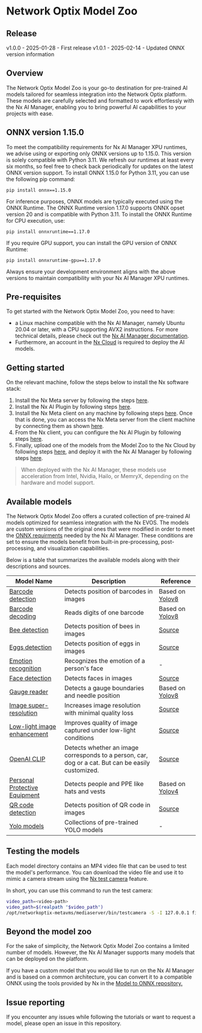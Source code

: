 # Network Optix Model Zoo

## Release

v1.0.0 - 2025-01-28 - First release
v1.0.1 - 2025-02-14 - Updated ONNX version information

## Overview

The Network Optix Model Zoo is your go-to destination for pre-trained AI models tailored for seamless integration into the Network Optix platform. These models are carefully selected and formatted to work effortlessly with the Nx AI Manager, enabling you to bring powerful AI capabilities to your projects with ease.

## ONNX version 1.15.0

To meet the compatibility requirements for Nx AI Manager XPU runtimes, we advise using or exporting only ONNX versions up to 1.15.0. This version is solely compatible with Python 3.11.
We refresh our runtimes at least every six months, so feel free to check back periodically for updates on the latest ONNX version support.
To install ONNX 1.15.0 for Python 3.11, you can use the following pip command:

```
pip install onnx==1.15.0
```

For inference purposes, ONNX models are typically executed using the ONNX Runtime. The ONNX Runtime version 1.17.0 supports ONNX opset version 20 and is compatible with Python 3.11. To install the ONNX Runtime for CPU execution, use:

```
pip install onnxruntime==1.17.0
```

If you require GPU support, you can install the GPU version of ONNX Runtime:

```
pip install onnxruntime-gpu==1.17.0
```

Always ensure your development environment aligns with the above versions to maintain compatibility with your Nx AI Manager XPU runtimes.

## Pre-requisites

To get started with the Network Optix Model Zoo, you need to have:
* a Linux machine compatible with the Nx AI Manager, namely Ubuntu 20.04 or later, with a CPU supporting AVX2 instructions. For more technical details, please check out the [Nx AI Manager documentation](https://nx.docs.scailable.net/nx-ai-manager/get-started-with-the-nx-ai-manager-plugin).
* Furthermore, an account in the [Nx Cloud](https://admin.sclbl.nxvms.com/) is required to deploy the AI models.

## Getting started

On the relevant machine, follow the steps below to install the Nx software stack:
1. Install the Nx Meta server by following the steps [here](https://nx.docs.scailable.net/nx-ai-manager/1.-install-network-optix#download-and-install-the-nx-meta-server-on-an-ubuntu-server). 
2. Install the Nx AI Plugin by following steps [here](https://nx.docs.scailable.net/nx-ai-manager/2.-install-nx-ai-plugin).
3. Install the Nx Meta client on any machine by following steps [here](https://nx.docs.scailable.net/nx-ai-manager/1.-install-network-optix#download-and-install-a-nx-meta-client). Once that is done, you can access the Nx Meta server from the client machine by connecting them as shown [here](https://nx.docs.scailable.net/nx-ai-manager/1.-install-network-optix#connect-to-your-nx-meta-server-with-your-nx-meta-client).
4. From the Nx client, you can configure the Nx AI Plugin by following steps [here](https://nx.docs.scailable.net/nx-ai-manager/2.-configure-the-nx-ai-manager-plugin).
5. Finally, upload one of the models from the Model Zoo to the Nx Cloud by following steps [here](https://nx.docs.scailable.net/nx-ai-cloud/upload-your-model), and deploy it with the Nx AI Manager by following steps [here](https://nx.docs.scailable.net/nx-ai-cloud/deployment-and-device-management).

> When deployed with the Nx AI Manager, these models use acceleration from Intel, Nvidia, Hailo, or MemryX, depending on the hardware and model support.

## Available models

The Network Optix Model Zoo offers a curated collection of pre-trained AI models optimized for seamless integration with the Nx EVOS. The models are custom versions of the original ones that were modified in order to meet the [ONNX requirments](https://nx.docs.scailable.net/for-data-scientists/onnx-requirements) needed by the Nx AI Manager. These conditions are set to ensure the models benefit from built-in pre-processing, post-processing, and visualization capabilities. 

Below is a table that summarizes the available models along with their descriptions and sources.

| Model Name | Description | Reference |
|------------|-------------|-----------|
| [Barcode detection](./barcode-detection/) | Detects position of barcodes in images | Based on [Yolov8](https://github.com/ultralytics/ultralytics) |
| [Barcode decoding](./barcode-decoding/) | Reads digits of one barcode | Based on [Yolov8](https://github.com/ultralytics/ultralytics) |
| [Bee detection](./bee-detection/) | Detects position of bees in images | [Source](https://github.com/mattnudi/bee-detection) |
| [Eggs detection](./eggs-detection/) | Detects position of eggs in images | [Source](https://github.com/scailable/ultralytics-support) |
| [Emotion recognition](./emotion-recognition/) | Recognizes the emotion of a person's face | - |
| [Face detection](./face-detection/) | Detects faces in images | [Source](https://github.com/Linzaer/Ultra-Light-Fast-Generic-Face-Detector-1MB) |
| [Gauge reader](./gauge-reader/) | Detects a gauge boundaries and needle position | Based on [Yolov8](https://github.com/ultralytics/ultralytics) |
| [Image super-resolution](./image-super-resolution/) | Increases image resolution with minimal quality loss | [Source](https://github.com/pbehjatii/OverNet-to-ONNX) |
| [Low-light image enhancement](./low-light-image-enhancement/) | Improves quality of image captured under low-light conditions | [Source](https://github.com/mdturp/low-light-image-enhancement) |
| [OpenAI CLIP](./openai-clip/) | Detects whether an image corresponds to a person, car, dog or a cat. But can be easily customized. | [Source](https://github.com/scailable/nxai-model-to-onnx/tree/main/openaiCLIP-to-onnx) |
| [Personal Protective Equipment](./personal-protective-equipment/) | Detects people and PPE like hats and vests | Based on [Yolov4](https://github.com/Tianxiaomo/pytorch-YOLOv4) |
| [QR code detection](./qr-code-detection/) | Detects position of QR code in images | [Source](https://github.com/Eric-Canas/qrdet) |
| [Yolo models](./generic-object-detection/) | Collections of pre-trained YOLO models | - |

## Testing the models

Each model directory contains an MP4 video file that can be used to test the model's performance. You can download the video file and use it to mimic a camera stream using the [Nx test camera](https://nxvms.com/integrations/34-testcamera/how-to-setup) feature.

In short, you can use this command to run the test camera:

```bash
video_path=<video-path>
video_path=$(realpath "$video_path")
/opt/networkoptix-metavms/mediaserver/bin/testcamera -S -I 127.0.0.1 files="$video_path"
```

## Beyond the model zoo

For the sake of simplicity, the Network Optix Model Zoo contains a limited number of models. However, the Nx AI Manager supports many models that can be deployed on the platform.  

If you have a custom model that you would like to run on the Nx AI Manager and is based on a common architecture, you can convert it to a compatible ONNX using the tools provided by Nx in the [Model to ONNX repository.](https://github.com/scailable/nxai-model-to-onnx)

## Issue reporting

If you encounter any issues while following the tutorials or want to request a model, please open an issue in this repository.
